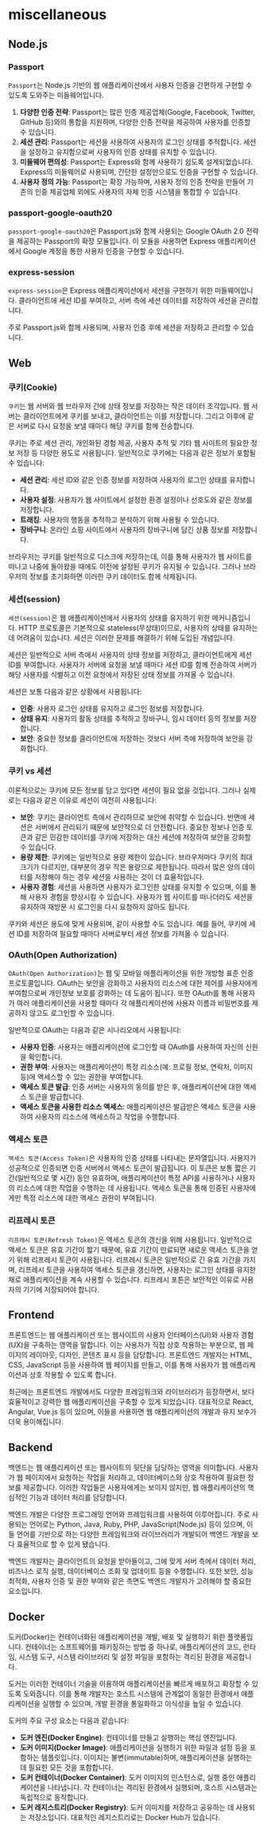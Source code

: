 # miscellaneous
## Node.js
### Passport
`Passport`는 Node.js 기반의 웹 애플리케이션에서 사용자 인증을 간편하게 구현할 수 있도록 도와주는 미들웨어입니다. 

1. **다양한 인증 전략**: Passport는 많은 인증 제공업체(Google, Facebook, Twitter, GitHub 등)와의 통합을 지원하며, 다양한 인증 전략을 제공하여 사용자를 인증할 수 있습니다.
2. **세션 관리**: Passport는 세션을 사용하여 사용자의 로그인 상태를 추적합니다. 세션을 설정하고 유지함으로써 사용자의 인증 상태를 유지할 수 있습니다.
3. **미들웨어 편의성**: Passport는 Express와 함께 사용하기 쉽도록 설계되었습니다. Express의 미들웨어로 사용되며, 간단한 설정만으로도 인증을 구현할 수 있습니다.
4. **사용자 정의 가능**: Passport는 확장 가능하며, 사용자 정의 인증 전략을 만들어 기존의 인증 제공업체 외에도 사용자의 자체 인증 시스템을 통합할 수 있습니다.

### passport-google-oauth20
`passport-google-oauth20`은 Passport.js와 함께 사용되는 Google OAuth 2.0 전략을 제공하는 Passport의 확장 모듈입니다. 이 모듈을 사용하면 Express 애플리케이션에서 Google 계정을 통한 사용자 인증을 구현할 수 있습니다.

### express-session
`express-session`은 Express 애플리케이션에서 세션을 구현하기 위한 미들웨어입니다. 클라이언트에 세션 ID를 부여하고, 서버 측에 세션 데이터를 저장하여 세션을 관리합니다.

주로 Passport.js와 함께 사용되며, 사용자 인증 후에 세션을 저장하고 관리할 수 있습니다.

## Web
### 쿠키(Cookie)
`쿠키`는 웹 서버와 웹 브라우저 간에 상태 정보를 저장하는 작은 데이터 조각입니다. 웹 서버는 클라이언트에게 쿠키를 보내고, 클라이언트는 이를 저장합니다. 그리고 이후에 같은 서버로 다시 요청을 보낼 때마다 해당 쿠키를 함께 전송합니다.

쿠키는 주로 세션 관리, 개인화된 경험 제공, 사용자 추적 및 기타 웹 사이트의 필요한 정보 저장 등 다양한 용도로 사용됩니다. 일반적으로 쿠키에는 다음과 같은 정보가 포함될 수 있습니다:
- **세션 관리**: 세션 ID와 같은 인증 정보를 저장하여 사용자의 로그인 상태를 유지합니다.
- **사용자 설정**: 사용자가 웹 사이트에서 설정한 환경 설정이나 선호도와 같은 정보를 저장합니다.
- **트래킹**: 사용자의 행동을 추적하고 분석하기 위해 사용될 수 있습니다.
- **장바구니**: 온라인 쇼핑 사이트에서 사용자의 장바구니에 담긴 상품 정보를 저장합니다.

브라우저는 쿠키를 일반적으로 디스크에 저장하는데, 이를 통해 사용자가 웹 사이트를 떠나고 나중에 돌아왔을 때에도 이전에 설정된 쿠키가 유지될 수 있습니다. 그러나 브라우저의 정보를 초기화하면 이러한 쿠키 데이터도 함께 삭제됩니다.

### 세션(session)
`세션(session)`은 웹 애플리케이션에서 사용자의 상태를 유지하기 위한 메커니즘입니다. HTTP 프로토콜은 기본적으로 stateless(무상태)이므로, 사용자의 상태를 유지하는 데 어려움이 있습니다. 세션은 이러한 문제를 해결하기 위해 도입된 개념입니다.

세션은 일반적으로 서버 측에서 사용자의 상태 정보를 저장하고, 클라이언트에게 세션 ID를 부여합니다. 사용자가 서버에 요청을 보낼 때마다 세션 ID를 함께 전송하여 서버가 해당 사용자를 식별하고 이전 요청에서 저장된 상태 정보를 가져올 수 있습니다.

세션은 보통 다음과 같은 상황에서 사용됩니다:
- **인증**: 사용자 로그인 상태를 유지하고 로그인 정보를 저장합니다.
- **상태 유지**: 사용자의 활동 상태를 추적하고 장바구니, 임시 데이터 등의 정보를 저장합니다.
- **보안**: 중요한 정보를 클라이언트에 저장하는 것보다 서버 측에 저장하여 보안을 강화합니다.

### 쿠키 vs 세션
이론적으로는 쿠키에 모든 정보를 담고 있다면 세션이 필요 없을 것입니다. 그러나 실제로는 다음과 같은 이유로 세션이 여전히 사용됩니다:

- **보안**: 쿠키는 클라이언트 측에서 관리하므로 보안에 취약할 수 있습니다. 반면에 세션은 서버에서 관리되기 때문에 보안적으로 더 안전합니다. 중요한 정보나 인증 토큰과 같은 민감한 데이터를 쿠키에 저장하는 대신 세션에 저장하여 보안을 강화할 수 있습니다.
- **용량 제한**: 쿠키에는 일반적으로 용량 제한이 있습니다. 브라우저마다 쿠키의 최대 크기가 다르지만, 대부분의 경우 작은 용량으로 제한됩니다. 따라서 많은 양의 데이터를 저장해야 하는 경우 세션을 사용하는 것이 더 효율적입니다.
- **사용자 경험**: 세션을 사용하면 사용자가 로그인한 상태를 유지할 수 있으며, 이를 통해 사용자 경험을 향상시킬 수 있습니다. 사용자가 웹 사이트를 떠나더라도 세션을 유지하여 재방문 시 로그인을 다시 요청하지 않아도 됩니다.

쿠키와 세션은 용도에 맞게 사용되며, 같이 사용할 수도 있습니다. 예를 들어, 쿠키에 세션 ID를 저장하여 필요할 때마다 서버로부터 세션 정보를 가져올 수 있습니다.

### OAuth(Open Authorization)
`OAuth(Open Authorization)`는 웹 및 모바일 애플리케이션을 위한 개방형 표준 인증 프로토콜입니다. OAuth는 보안을 강화하고 사용자의 리소스에 대한 제어를 사용자에게 부여함으로써 개인정보 보호를 강화하는 데 도움이 됩니다. 또한 OAuth를 통해 사용자가 여러 애플리케이션을 사용할 때마다 각 애플리케이션에 사용자 이름과 비밀번호를 제공하지 않고도 로그인할 수 있습니다.

일반적으로 OAuth는 다음과 같은 시나리오에서 사용됩니다:
- **사용자 인증**: 사용자는 애플리케이션에 로그인할 때 OAuth를 사용하여 자신의 신원을 확인합니다.
- **권한 부여**: 사용자는 애플리케이션이 특정 리소스(예: 프로필 정보, 연락처, 이미지 등)에 액세스할 수 있는 권한을 부여합니다.
- **액세스 토큰 발급**: 인증 서버는 사용자의 동의를 받은 후, 애플리케이션에 대한 액세스 토큰을 발급합니다.
- **액세스 토큰을 사용한 리소스 액세스**: 애플리케이션은 발급받은 액세스 토큰을 사용하여 사용자의 리소스에 액세스하고 작업을 수행합니다.

### 액세스 토큰
`액세스 토큰(Access Token)`은 사용자의 인증 상태를 나타내는 문자열입니다. 사용자가 성공적으로 인증되면 인증 서버에서 액세스 토큰이 발급됩니다. 이 토큰은 보통 짧은 기간(일반적으로 몇 시간) 동안 유효하며, 애플리케이션이 특정 API를 사용하거나 사용자의 리소스에 대한 작업을 수행하는 데 사용됩니다. 액세스 토큰을 통해 인증된 사용자에게만 특정 리소스에 대한 액세스 권한이 부여됩니다.

### 리프레시 토큰
`리프레시 토큰(Refresh Token)`은 액세스 토큰의 갱신을 위해 사용됩니다. 일반적으로 액세스 토큰은 유효 기간이 짧기 때문에, 유효 기간이 만료되면 새로운 액세스 토큰을 얻기 위해 리프레시 토큰이 사용됩니다. 리프레시 토큰은 일반적으로 긴 유효 기간을 가지며, 리프레시 토큰을 사용하여 액세스 토큰을 갱신하면, 사용자는 로그인 상태를 유지한 채로 애플리케이션을 계속 사용할 수 있습니다. 리프레시 포튼은 보안적인 이유로 사용자의 기기에 저장되어야 합니다.

## Frontend
프론트엔드는 웹 애플리케이션 또는 웹사이트의 사용자 인터페이스(UI)와 사용자 경험(UX)을 구축하는 영역을 말합니다. 이는 사용자가 직접 상호 작용하는 부분으로, 웹 페이지의 레이아웃, 디자인, 콘텐츠 표시 등을 담당합니다. 프론트엔드 개발자는 HTML, CSS, JavaScript 등을 사용하여 웹 페이지를 만들고, 이를 통해 사용자가 웹 애플리케이션과 상호 작용할 수 있도록 합니다.

최근에는 프론트엔드 개발에서도 다양한 프레임워크와 라이브러리가 등장하면서, 보다 효율적이고 강력한 웹 애플리케이션을 구축할 수 있게 되었습니다. 대표적으로 React, Angular, Vue.js 등이 있으며, 이들을 사용하면 웹 애플리케이션의 개발과 유지 보수가 더욱 용이해집니다.

## Backend
백엔드는 웹 애플리케이션 또는 웹사이트의 뒷단을 담당하는 영역을 의미합니다. 사용자가 웹 페이지에서 요청하는 작업을 처리하고, 데이터베이스와 상호 작용하여 필요한 정보를 제공합니다. 이러한 작업들은 사용자에게는 보이지 않지만, 웹 애플리케이션의 핵심적인 기능과 데이터 처리를 담당합니다.

백엔드 개발은 다양한 프로그래밍 언어와 프레임워크를 사용하여 이루어집니다. 주로 사용되는 언어로는 Python, Java, Ruby, PHP, JavaScript(Node.js) 등이 있으며, 이들 언어를 기반으로 하는 다양한 프레임워크와 라이브러리가 개발되어 백엔드 개발을 보다 효율적으로 할 수 있게 됐습니다.

백엔드 개발자는 클라이언트의 요청을 받아들이고, 그에 맞게 서버 측에서 데이터 처리, 비즈니스 로직 실행, 데이터베이스 조회 및 업데이트 등을 수행합니다. 또한 보안, 성능 최적화, 사용자 인증 및 권한 부여와 같은 측면도 백엔드 개발자가 고려해야 할 중요한 요소입니다.

## Docker
도커(Docker)는 컨테이너화된 애플리케이션을 개발, 배포 및 실행하기 위한 플랫폼입니다. 컨테이너는 소프트웨어를 패키징하는 방법 중 하나로, 애플리케이션의 코드, 런타임, 시스템 도구, 시스템 라이브러리 및 설정 파일을 포함하는 격리된 환경을 제공합니다.

도커는 이러한 컨테이너 기술을 이용하여 애플리케이션을 빠르게 배포하고 확장할 수 있도록 도와줍니다. 이를 통해 개발자는 호스트 시스템에 관계없이 동일한 환경에서 애플리케이션을 실행할 수 있으며, 개발 환경을 통일화하고 이식성을 높일 수 있습니다.

도커의 주요 구성 요소는 다음과 같습니다:
- **도커 엔진(Docker Engine)**: 컨테이너를 만들고 실행하는 핵심 엔진입니다.
- **도커 이미지(Docker Image)**: 애플리케이션을 실행하기 위한 파일과 설정 등을 포함하는 템플릿입니다. 이미지는 불변(immutable)하며, 애플리케이션을 실행하는 데 필요한 모든 것을 포함합니다.
- **도커 컨테이너(Docker Container)**: 도커 이미지의 인스턴스로, 실행 중인 애플리케이션을 나타냅니다. 각 컨테이너는 격리된 환경에서 실행되며, 호스트 시스템과는 독립적으로 동작합니다.
- **도커 레지스트리(Docker Registry)**: 도커 이미지를 저장하고 공유하는 데 사용되는 저장소입니다. 대표적인 레지스트리로는 Docker Hub가 있습니다.
